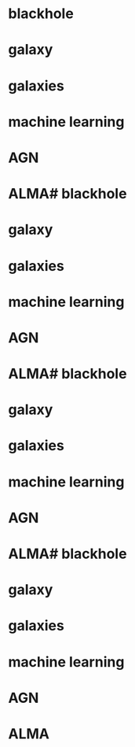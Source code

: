 # blackhole
# galaxy
# galaxies
# machine learning
# AGN
# ALMA# blackhole
# galaxy
# galaxies
# machine learning
# AGN
# ALMA# blackhole
# galaxy
# galaxies
# machine learning
# AGN
# ALMA# blackhole
# galaxy
# galaxies
# machine learning
# AGN
# ALMA